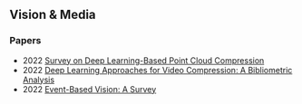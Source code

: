 ## Vision & Media




### Papers
- 2022 [Survey on Deep Learning-Based Point Cloud Compression](https://www.frontiersin.org/articles/10.3389/frsip.2022.846972/full)
- 2022 [Deep Learning Approaches for Video Compression: A Bibliometric Analysis](https://www.mdpi.com/2504-2289/6/2/44)
- 2022 [Event-Based Vision: A Survey](https://ieeexplore.ieee.org/stamp/stamp.jsp?tp=&arnumber=9138762)




